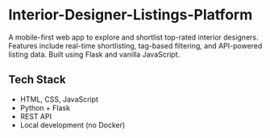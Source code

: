 # Interior-Designer-Listings-Platform

A mobile-first web app to explore and shortlist top-rated interior designers. Features include real-time shortlisting, tag-based filtering, and API-powered listing data. Built using Flask and vanilla JavaScript.

## Tech Stack
- HTML, CSS, JavaScript
- Python + Flask
- REST API
- Local development (no Docker)
